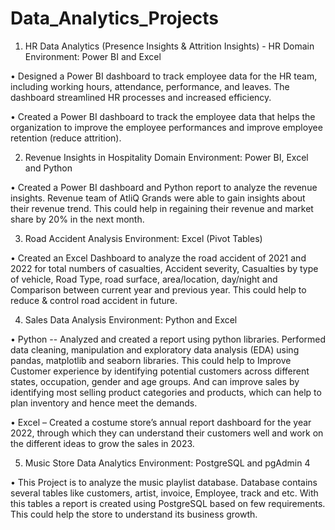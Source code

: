 # Data_Analytics_Projects

1. HR Data Analytics (Presence Insights & Attrition Insights) - HR Domain 
Environment: Power BI and Excel
 
• Designed a Power BI dashboard to track employee data for the HR team, including working hours, attendance, performance, and leaves. The dashboard streamlined HR processes and increased efficiency. 
	
• Created a Power BI dashboard to track the employee data that helps the organization to improve the employee performances and improve employee retention (reduce attrition).

2. Revenue Insights in Hospitality Domain 
Environment: Power BI, Excel and Python    
	
• Created a Power BI dashboard and Python report to analyze the revenue insights. Revenue team of AtliQ Grands were able to gain insights about their revenue trend. This could help in regaining their 	revenue and market share by 20% in the next month.

3. Road Accident Analysis
Environment: Excel (Pivot Tables)

• Created an Excel Dashboard to analyze the road accident of 2021 and 2022 for total numbers of casualties, Accident severity, Casualties by type of vehicle, Road Type, road surface, area/location, day/night and
Comparison between current year and previous year. This could help to reduce & control road accident in future. 
	
4. Sales Data Analysis 
Environment: Python and Excel

• Python -- Analyzed and created a report using python libraries. Performed data cleaning, manipulation and exploratory data analysis (EDA) using pandas, matplotlib and seaborn libraries. This could help to Improve Customer experience by identifying potential customers across different states, occupation, gender and age groups. And can improve sales by identifying most selling product categories and products, which can help to plan inventory and hence meet the demands.

• Excel – Created a costume store’s annual report dashboard for the year 2022, through which they can understand their customers well and work on the different ideas to grow the sales in 2023. 

5. Music Store Data Analytics
Environment: PostgreSQL and pgAdmin 4

• This Project is to analyze the music playlist database. Database contains several tables like customers, artist, invoice, Employee, track and etc. With this tables a report is created using PostgreSQL based on few requirements. This could help the store to understand its business growth.

